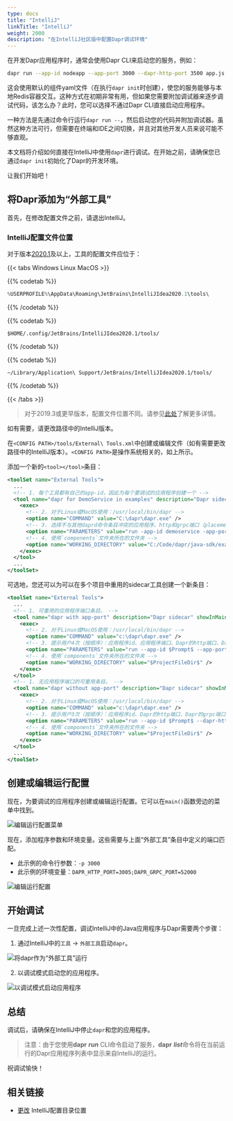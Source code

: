 ```yaml
---
type: docs
title: "IntelliJ"
linkTitle: "IntelliJ"
weight: 2000
description: "在IntelliJ社区版中配置Dapr调试环境"
---
```


在开发Dapr应用程序时，通常会使用Dapr CLI来启动您的服务，例如：

```bash
dapr run --app-id nodeapp --app-port 3000 --dapr-http-port 3500 app.js
```

这会使用默认的组件yaml文件（在执行`dapr init`时创建），使您的服务能够与本地Redis容器交互。这种方式在初期非常有用，但如果您需要附加调试器来逐步调试代码，该怎么办？此时，您可以选择不通过Dapr CLI直接启动应用程序。

一种方法是先通过命令行运行`dapr run --`，然后启动您的代码并附加调试器。虽然这种方法可行，但需要在终端和IDE之间切换，并且对其他开发人员来说可能不够直观。

本文档将介绍如何直接在IntelliJ中使用`dapr`进行调试。在开始之前，请确保您已通过`dapr init`初始化了Dapr的开发环境。

让我们开始吧！

## 将Dapr添加为“外部工具”

首先，在修改配置文件之前，请退出IntelliJ。

### IntelliJ配置文件位置
对于版本[2020.1](https://www.jetbrains.com/help/idea/2020.1/tuning-the-ide.html#config-directory)及以上，工具的配置文件应位于：

{{< tabs Windows Linux  MacOS >}}

{{% codetab %}}

```powershell
%USERPROFILE%\AppData\Roaming\JetBrains\IntelliJIdea2020.1\tools\
```
{{% /codetab %}}


{{% codetab %}}
 ```shell
 $HOME/.config/JetBrains/IntelliJIdea2020.1/tools/
 ```
{{% /codetab %}}


{{% codetab %}}
```shell
~/Library/Application\ Support/JetBrains/IntelliJIdea2020.1/tools/
```
{{% /codetab %}}


{{< /tabs >}}

> 对于2019.3或更早版本，配置文件位置不同。请参见[此处](https://www.jetbrains.com/help/idea/2019.3/tuning-the-ide.html#config-directory)了解更多详情。

如有需要，请更改路径中的IntelliJ版本。

在`<CONFIG PATH>/tools/External\ Tools.xml`中创建或编辑文件（如有需要更改路径中的IntelliJ版本）。`<CONFIG PATH>`是操作系统相关的，如上所示。

添加一个新的`<tool></tool>`条目：

```xml
<toolSet name="External Tools">
  ...
  <!-- 1. 每个工具都有自己的app-id，因此为每个要调试的应用程序创建一个 -->
  <tool name="dapr for DemoService in examples" description="Dapr sidecar" showInMainMenu="false" showInEditor="false" showInProject="false" showInSearchPopup="false" disabled="false" useConsole="true" showConsoleOnStdOut="true" showConsoleOnStdErr="true" synchronizeAfterRun="true">
    <exec>
      <!-- 2. 对于Linux或MacOS使用：/usr/local/bin/dapr -->
      <option name="COMMAND" value="C:\dapr\dapr.exe" />
      <!-- 3. 选择不与其他daprd命令条目冲突的应用程序、http和grpc端口（placement地址不应更改）。 -->
      <option name="PARAMETERS" value="run -app-id demoservice -app-port 3000 -dapr-http-port 3005 -dapr-grpc-port 52000" />
      <!-- 4. 使用`components`文件夹所在的文件夹 -->
      <option name="WORKING_DIRECTORY" value="C:/Code/dapr/java-sdk/examples" />
    </exec>
  </tool>
  ...
</toolSet>
```

可选地，您还可以为可以在多个项目中重用的sidecar工具创建一个新条目：

```xml
<toolSet name="External Tools">
  ...
  <!-- 1. 可重用的应用程序端口条目。 -->
  <tool name="dapr with app-port" description="Dapr sidecar" showInMainMenu="false" showInEditor="false" showInProject="false" showInSearchPopup="false" disabled="false" useConsole="true" showConsoleOnStdOut="true" showConsoleOnStdErr="true" synchronizeAfterRun="true">
    <exec>
      <!-- 2. 对于Linux或MacOS使用：/usr/local/bin/dapr -->
      <option name="COMMAND" value="c:\dapr\dapr.exe" />
      <!-- 3. 提示用户4次（按顺序）：应用程序id、应用程序端口、Dapr的http端口、Dapr的grpc端口。 -->
      <option name="PARAMETERS" value="run --app-id $Prompt$ --app-port $Prompt$ --dapr-http-port $Prompt$ --dapr-grpc-port $Prompt$" />
      <!-- 4. 使用`components`文件夹所在的文件夹 -->
      <option name="WORKING_DIRECTORY" value="$ProjectFileDir$" />
    </exec>
  </tool>
  <!-- 1. 无应用程序端口的可重用条目。 -->
  <tool name="dapr without app-port" description="Dapr sidecar" showInMainMenu="false" showInEditor="false" showInProject="false" showInSearchPopup="false" disabled="false" useConsole="true" showConsoleOnStdOut="true" showConsoleOnStdErr="true" synchronizeAfterRun="true">
    <exec>
      <!-- 2. 对于Linux或MacOS使用：/usr/local/bin/dapr -->
      <option name="COMMAND" value="c:\dapr\dapr.exe" />
      <!-- 3. 提示用户3次（按顺序）：应用程序id、Dapr的http端口、Dapr的grpc端口。 -->
      <option name="PARAMETERS" value="run --app-id $Prompt$ --dapr-http-port $Prompt$ --dapr-grpc-port $Prompt$" />
      <!-- 4. 使用`components`文件夹所在的文件夹 -->
      <option name="WORKING_DIRECTORY" value="$ProjectFileDir$" />
    </exec>
  </tool>
  ...
</toolSet>
```

## 创建或编辑运行配置

现在，为要调试的应用程序创建或编辑运行配置。它可以在`main()`函数旁边的菜单中找到。

![编辑运行配置菜单](/images/intellij_debug_menu.png)

现在，添加程序参数和环境变量。这些需要与上面“外部工具”条目中定义的端口匹配。

* 此示例的命令行参数：`-p 3000`
* 此示例的环境变量：`DAPR_HTTP_PORT=3005;DAPR_GRPC_PORT=52000`

![编辑运行配置](/images/intellij_edit_run_configuration.png)

## 开始调试

一旦完成上述一次性配置，调试IntelliJ中的Java应用程序与Dapr需要两个步骤：

1. 通过IntelliJ中的`工具` -> `外部工具`启动`dapr`。

![将dapr作为“外部工具”运行](/images/intellij_start_dapr.png)

2. 以调试模式启动您的应用程序。

![以调试模式启动应用程序](/images/intellij_debug_app.png)

## 总结

调试后，请确保在IntelliJ中停止`dapr`和您的应用程序。

>注意：由于您使用**dapr** ***run*** CLI命令启动了服务，**dapr** ***list***命令将在当前运行的Dapr应用程序列表中显示来自IntelliJ的运行。

祝调试愉快！

## 相关链接

<!-- IGNORE_LINKS -->

- [更改](https://intellij-support.jetbrains.com/hc/en-us/articles/206544519-Directories-used-by-the-IDE-to-store-settings-caches-plugins-and-logs) IntelliJ配置目录位置

<!-- END_IGNORE -->